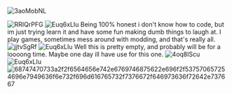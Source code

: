 ![3aoMobNL](https://user-images.githubusercontent.com/118684017/202919244-bb6892e4-5da3-452a-9fcf-83fdbe0cdbf5.gif)



![RRIQrPFG](https://user-images.githubusercontent.com/118684017/202919432-5545308d-01ee-4bbc-b365-3d9a8d128d17.gif)
![Euq6xLIu](https://user-images.githubusercontent.com/118684017/202919601-11acff88-9612-4534-8d0a-c3e1755e9d74.gif)
Being 100% honest i don't know how to code, but im just trying learn it and have some fun making dumb things to laugh at.
I play games, sometimes mess around with modding, and that's really all.
![jjtvSgRf](https://user-images.githubusercontent.com/118684017/202919900-25c9a544-082a-4b50-908e-b9f71f64708d.gif)
![Euq6xLIu](https://user-images.githubusercontent.com/118684017/202919601-11acff88-9612-4534-8d0a-c3e1755e9d74.gif)
Well this is pretty empty, and probably will be for a loooong time.
Maybe one day ill have use for this one.
![4oq8lScu](https://user-images.githubusercontent.com/118684017/202919958-892be809-b5f5-42e2-8886-e771f053f03c.gif)
![Euq6xLIu](https://user-images.githubusercontent.com/118684017/202919601-11acff88-9612-4534-8d0a-c3e1755e9d74.gif)
![68747470733a2f2f6564656e742e6769746875622e696f2f537570657254696e7949636f6e732f696d616765732f7376672f646973636f72642e737667](https://user-images.githubusercontent.com/118684017/202920057-bb463f68-0e57-454d-a9aa-106789836cdd.svg)


